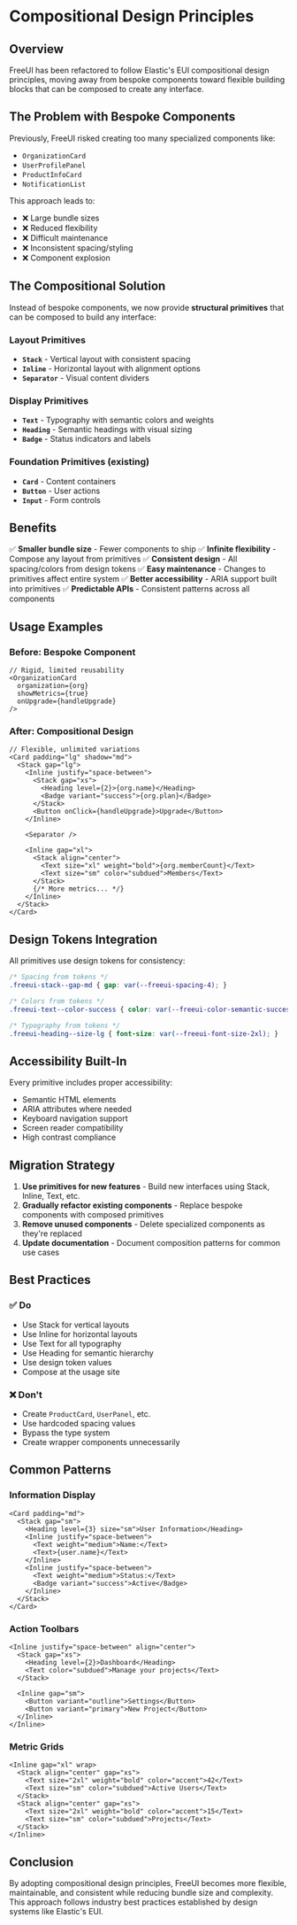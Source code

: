 # Compositional Design Principles

## Overview

FreeUI has been refactored to follow Elastic's EUI compositional design principles, moving away from bespoke components toward flexible building blocks that can be composed to create any interface.

## The Problem with Bespoke Components

Previously, FreeUI risked creating too many specialized components like:
- `OrganizationCard`
- `UserProfilePanel` 
- `ProductInfoCard`
- `NotificationList`

This approach leads to:
- ❌ Large bundle sizes
- ❌ Reduced flexibility
- ❌ Difficult maintenance
- ❌ Inconsistent spacing/styling
- ❌ Component explosion

## The Compositional Solution

Instead of bespoke components, we now provide **structural primitives** that can be composed to build any interface:

### Layout Primitives
- **`Stack`** - Vertical layout with consistent spacing
- **`Inline`** - Horizontal layout with alignment options
- **`Separator`** - Visual content dividers

### Display Primitives  
- **`Text`** - Typography with semantic colors and weights
- **`Heading`** - Semantic headings with visual sizing
- **`Badge`** - Status indicators and labels

### Foundation Primitives (existing)
- **`Card`** - Content containers
- **`Button`** - User actions
- **`Input`** - Form controls

## Benefits

✅ **Smaller bundle size** - Fewer components to ship
✅ **Infinite flexibility** - Compose any layout from primitives
✅ **Consistent design** - All spacing/colors from design tokens
✅ **Easy maintenance** - Changes to primitives affect entire system
✅ **Better accessibility** - ARIA support built into primitives
✅ **Predictable APIs** - Consistent patterns across all components

## Usage Examples

### Before: Bespoke Component
```tsx
// Rigid, limited reusability
<OrganizationCard 
  organization={org}
  showMetrics={true}
  onUpgrade={handleUpgrade}
/>
```

### After: Compositional Design
```tsx
// Flexible, unlimited variations
<Card padding="lg" shadow="md">
  <Stack gap="lg">
    <Inline justify="space-between">
      <Stack gap="xs">
        <Heading level={2}>{org.name}</Heading>
        <Badge variant="success">{org.plan}</Badge>
      </Stack>
      <Button onClick={handleUpgrade}>Upgrade</Button>
    </Inline>
    
    <Separator />
    
    <Inline gap="xl">
      <Stack align="center">
        <Text size="xl" weight="bold">{org.memberCount}</Text>
        <Text size="sm" color="subdued">Members</Text>
      </Stack>
      {/* More metrics... */}
    </Inline>
  </Stack>
</Card>
```

## Design Tokens Integration

All primitives use design tokens for consistency:

```css
/* Spacing from tokens */
.freeui-stack--gap-md { gap: var(--freeui-spacing-4); }

/* Colors from tokens */
.freeui-text--color-success { color: var(--freeui-color-semantic-success-600); }

/* Typography from tokens */
.freeui-heading--size-lg { font-size: var(--freeui-font-size-2xl); }
```

## Accessibility Built-In

Every primitive includes proper accessibility:

- Semantic HTML elements
- ARIA attributes where needed
- Keyboard navigation support
- Screen reader compatibility
- High contrast compliance

## Migration Strategy

1. **Use primitives for new features** - Build new interfaces using Stack, Inline, Text, etc.
2. **Gradually refactor existing components** - Replace bespoke components with composed primitives
3. **Remove unused components** - Delete specialized components as they're replaced
4. **Update documentation** - Document composition patterns for common use cases

## Best Practices

### ✅ Do
- Use Stack for vertical layouts
- Use Inline for horizontal layouts
- Use Text for all typography
- Use Heading for semantic hierarchy
- Use design token values
- Compose at the usage site

### ❌ Don't
- Create `ProductCard`, `UserPanel`, etc.
- Use hardcoded spacing values
- Bypass the type system
- Create wrapper components unnecessarily

## Common Patterns

### Information Display
```tsx
<Card padding="md">
  <Stack gap="sm">
    <Heading level={3} size="sm">User Information</Heading>
    <Inline justify="space-between">
      <Text weight="medium">Name:</Text>
      <Text>{user.name}</Text>
    </Inline>
    <Inline justify="space-between">
      <Text weight="medium">Status:</Text>
      <Badge variant="success">Active</Badge>
    </Inline>
  </Stack>
</Card>
```

### Action Toolbars
```tsx
<Inline justify="space-between" align="center">
  <Stack gap="xs">
    <Heading level={2}>Dashboard</Heading>
    <Text color="subdued">Manage your projects</Text>
  </Stack>
  
  <Inline gap="sm">
    <Button variant="outline">Settings</Button>
    <Button variant="primary">New Project</Button>
  </Inline>
</Inline>
```

### Metric Grids
```tsx
<Inline gap="xl" wrap>
  <Stack align="center" gap="xs">
    <Text size="2xl" weight="bold" color="accent">42</Text>
    <Text size="sm" color="subdued">Active Users</Text>
  </Stack>
  <Stack align="center" gap="xs">
    <Text size="2xl" weight="bold" color="accent">15</Text>
    <Text size="sm" color="subdued">Projects</Text>
  </Stack>
</Inline>
```

## Conclusion

By adopting compositional design principles, FreeUI becomes more flexible, maintainable, and consistent while reducing bundle size and complexity. This approach follows industry best practices established by design systems like Elastic's EUI.